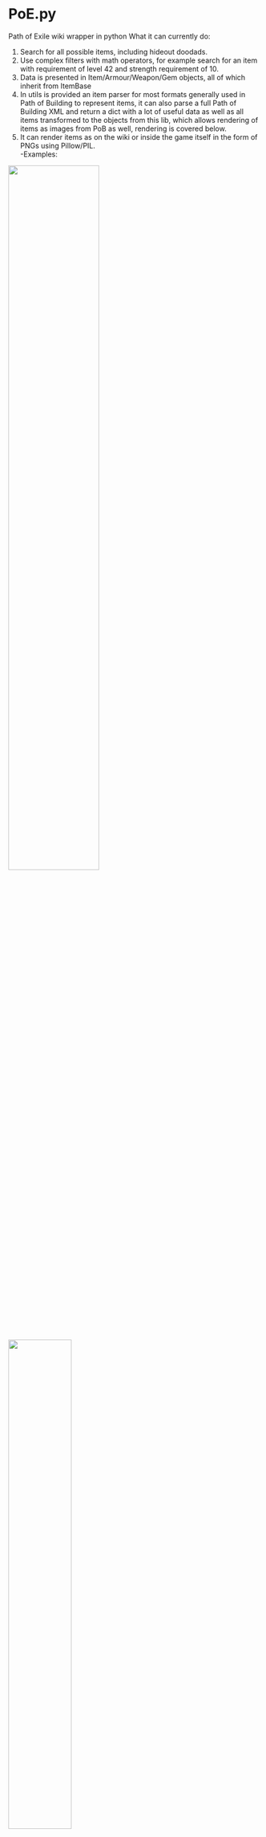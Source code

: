 # PoE.py
Path of Exile wiki wrapper in python
What it can currently do:
1. Search for all possible items, including hideout doodads.  
2. Use complex filters with math operators, for example search for an item with requirement of level 42 and strength requirement of 10.  
3. Data is presented in Item/Armour/Weapon/Gem objects, all of which inherit from ItemBase
4. In utils is provided an item parser for most formats generally used in Path of Building to represent items, it can also parse a full Path of Building XML and return a dict with a lot of useful data as well as all items transformed to the objects from this lib, which allows rendering of items as images from PoB as well, rendering is covered below.  
5. It can render items as on the wiki or inside the game itself in the form of PNGs using Pillow/PIL.  
  -Examples:  
  <img src="https://cdn.discordapp.com/attachments/422593979712929812/474221507380379668/test.png" width="60%"/> 
  <img src="https://cdn.discordapp.com/attachments/338371394767290369/474231185883660299/test.png" width="50%" />
  <img src="https://cdn.discordapp.com/attachments/338371394767290369/474227518958862344/test.png" width="50%" />
  <img src="https://cdn.discordapp.com/attachments/338371394767290369/473882522032406539/test.png" width="50%" />
  <img src="https://cdn.discordapp.com/attachments/338371394767290369/473757832064401408/test.png" width="50%" />
